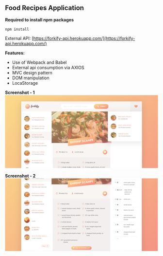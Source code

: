 ## Food Recipes Application

**Required to install npm packages**
````
npm install
````

External API: [https://forkify-api.herokuapp.com/](https://forkify-api.herokuapp.com/)

**Features:**
- Use of Webpack and Babel
- External api consumption via AXIOS
- MVC design pattern
- DOM manipulation
- LocaStorage

**Screenshot - 1**
![screenshot](screenshot.png)

**Screenshot - 2**
![screenshot](screenshot2.png)